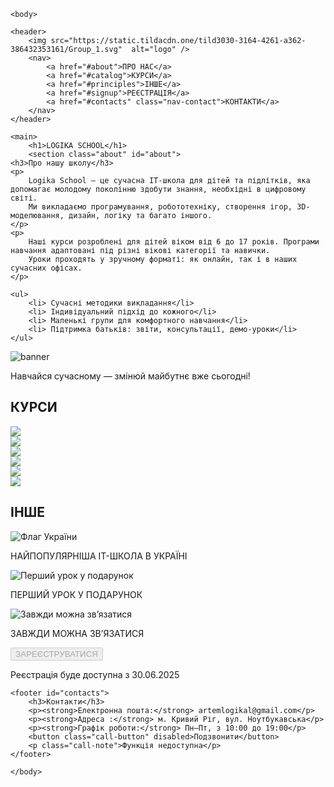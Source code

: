 
<html>
    <head>
        <title>Logika School</title>
    </head>

    <body>

    <header>
        <img src="https://static.tildacdn.one/tild3030-3164-4261-a362-386432353161/Group_1.svg"  alt="logo" />
        <nav>
            <a href="#about">ПРО НАС</a>
            <a href="#catalog">КУРСИ</a>
            <a href="#principles">ІНШЕ</a>
            <a href="#signup">РЕЄСТРАЦІЯ</a>
            <a href="#contacts" class="nav-contact">КОНТАКТИ</a>
        </nav>
    </header>

    <main>
        <h1>LOGIKA SCHOOL</h1>
        <section class="about" id="about">
    <h3>Про нашу школу</h3>
    <p>
        Logika School — це сучасна IT-школа для дітей та підлітків, яка допомагає молодому поколінню здобути знання, необхідні в цифровому світі. 
        Ми викладаємо програмування, робототехніку, створення ігор, 3D-моделювання, дизайн, логіку та багато іншого.
    </p>
    <p>
        Наші курси розроблені для дітей віком від 6 до 17 років. Програми навчання адаптовані під різні вікові категорії та навички.
        Уроки проходять у зручному форматі: як онлайн, так і в наших сучасних офісах. 
    </p>

    <ul>
        <li> Сучасні методики викладання</li>
        <li> Індивідуальний підхід до кожного</li>
        <li> Маленькі групи для комфортного навчання</li>
        <li> Підтримка батьків: звіти, консультації, демо-уроки</li>
    </ul>
</section>
        <img class="head_img" src="https://encrypted-tbn0.gstatic.com/images?q=tbn:ANd9GcR0vmuLcQitTGCLflcPsCZR2vXpLcnJV6gFxQ&s" alt="banner" />
        <p class="slogan_text">Навчайся сучасному — змінюй майбутнє вже сьогодні!</p>
        <h2 id="catalog">КУРСИ</h2>
        <section class="catalog">
            <article class="product">
                <img src="https://encrypted-tbn0.gstatic.com/images?q=tbn:ANd9GcSeAKrj6jZ-bB4LX7q0FvVJOP22cNDUTwPhrOA2UBytWu-RNQmVepA0JG1W_9kPNqvBesk&usqp=CAU" />
            </article>
            <article class="product">
                <img src="https://encrypted-tbn0.gstatic.com/images?q=tbn:ANd9GcTnV-kJZNJhLqL-sZ0fuVlgsVCRZ5a1tD7hPQCCnHIrXkLQOwJd3Qyikd94wbf5Cz5R2tE&usqp=CAU" />
            </article>
            <article class="product">
                <img src="https://optim.tildacdn.one/tild3961-3730-4162-a339-306662333563/-/resize/260x/-/format/webp/Group_82.png.webp"  />
            </article>
            <article class="product">
                <img src="https://optim.tildacdn.one/tild6132-3763-4464-b938-313433646535/-/resize/260x/-/format/webp/Group_83.png.webp"/>
            </article>
            <article class="product">
                <img src="https://optim.tildacdn.one/tild3562-3737-4230-a665-333263383964/-/resize/260x/-/format/webp/Group_84.png.webp" />
            </article>
            <article class="product">
                <img src="https://optim.tildacdn.one/tild3364-6335-4462-b362-343362386364/-/resize/262x/-/format/webp/noroot.png.webp"  />
            </article>
        </section>
        <h2 id="principles">ІНШЕ</h2>
        <section class="principles">
            <article class="principle">
                <img src="https://upload.wikimedia.org/wikipedia/commons/thumb/4/49/Flag_of_Ukraine.svg/500px-Flag_of_Ukraine.svg.png"  alt="Флаг України" />
                <p>НАЙПОПУЛЯРНІША IT-ШКОЛА В УКРАЇНІ</p>
            </article>
            <article class="principle">
                <img src="https://simona-life.com.ua/image/cache/catalog/image/cache/catalog/122132343245-519x367.webp"  alt="Перший урок у подарунок" />
                <p>ПЕРШИЙ УРОК У ПОДАРУНОК</p>
            </article>
            <article class="principle">
                <img src="/uploads/2021/02/icons-1831923_640_0_1612518875.png" alt="Завжди можна зв’язатися" />
                <p>ЗАВЖДИ МОЖНА ЗВ’ЯЗАТИСЯ</p>
            </article>
        </section>
        <section id="signup">
            <button class="signup-button" disabled>ЗАРЕЄСТРУВАТИСЯ</button>
            <p class="signup-note">Реєстрація буде доступна з 30.06.2025</p>
        </section>
    </main>

    <footer id="contacts">
        <h3>Контакти</h3>
        <p><strong>Електронна пошта:</strong> artemlogikal@gmail.com</p>
        <p><strong>Адреса :</strong> м. Кривий Ріг, вул. Ноутбукавська</p>
        <p><strong>Графік роботи:</strong> Пн–Пт, з 10:00 до 19:00</p>
        <button class="call-button" disabled>Подзвонити</button>
        <p class="call-note">Функція недоступна</p>
    </footer>

    </body>

</html>




